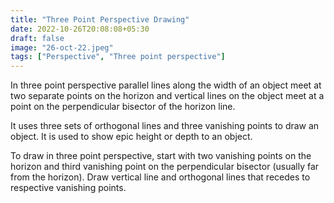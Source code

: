 ```yaml
---
title: "Three Point Perspective Drawing"
date: 2022-10-26T20:08:08+05:30
draft: false
image: "26-oct-22.jpeg"
tags: ["Perspective", "Three point perspective"]
---
```


In three point perspective parallel lines along the width of an object meet at two separate points on the horizon and vertical lines on the object meet at a point on the perpendicular bisector of the horizon line.

It uses three sets of orthogonal lines and three vanishing points to draw an object. It is used to show epic height or depth to an object.

To draw in three point perspective, start with two vanishing points on the horizon and third vanishing point on the perpendicular bisector (usually far from the horizon). Draw vertical line and orthogonal lines that recedes to respective vanishing points.
